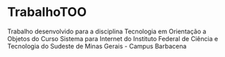 # TrabalhoTOO
Trabalho desenvolvido para a disciplina Tecnologia em Orientação a Objetos do Curso Sistema para Internet do Instituto Federal de Ciência e Tecnologia do Sudeste de Minas Gerais - Campus Barbacena
